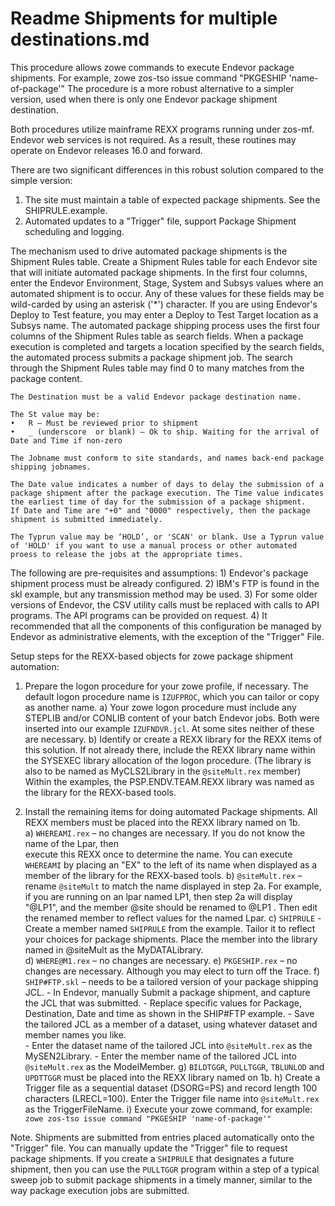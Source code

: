 # Readme Shipments for multiple destinations.md
This procedure allows zowe commands to execute Endevor package shipments. For example,
    zowe zos-tso issue command "PKGESHIP 'name-of-package'"
The procedure is a more robust alternative to a simpler version, used when there is only one Endevor package shipment destination. 

Both procedures utilize mainframe REXX programs running under zos-mf.
Endevor web services is not required. As a result, these routines may operate on Endevor releases 16.0 and forward.

There are two significant differences in this robust solution compared to the simple version:
1) The site must maintain a table of expected package shipments. See the SHIPRULE.example. 
2) Automated updates to a "Trigger" file, support Package Shipment scheduling and logging. 

The mechanism used to drive automated package shipments is the Shipment Rules table. Create a Shipment Rules table for each Endevor site that will initiate automated package shipments. In the first four columns, enter the Endevor Environment, Stage, System and Subsys values where an automated shipment is to occur. Any of these values for these fields may be wild-carded by using an asterisk ('*') character. If you are using Endevor's Deploy to Test feature, you may enter a Deploy to Test Target location as a Subsys name. The automated package shipping process uses the first four columns of the Shipment Rules table as search fields. When a package execution is completed and targets a location specified by the search fields, the automated process submits a package shipment job. The search through the Shipment Rules table may find 0 to many matches from the package content. 

    The Destination must be a valid Endevor package destination name.

    The St value may be:
    •	R – Must be reviewed prior to shipment
    •	_ (underscore  or blank) – Ok to ship. Waiting for the arrival of Date and Time if non-zero

    The Jobname must conform to site standards, and names back-end package shipping jobnames.

    The Date value indicates a number of days to delay the submission of a package shipment after the package execution. The Time value indicates the earliest time of day for the submission of a package shipment.
    If Date and Time are "+0" and "0000" respectively, then the package shipment is submitted immediately.

    The Typrun value may be ‘HOLD’, or 'SCAN' or blank. Use a Typrun value of 'HOLD' if you want to use a manual process or other automated proess to release the jobs at the appropriate times.

The following are pre-requisites and assumptions:
    1) Endevor's package shipment process must be already configured. 
    2) IBM's FTP is found in the skl example, but any transmission method may be used.
    3) For some older versions of Endevor, the CSV utility calls must be replaced with calls to API programs. The API programs can be provided on request. 
    4) It recommended that all the components of this configuration be managed by Endevor as administrative elements, with the exception of the "Trigger" File.


Setup steps for the REXX-based objects for zowe package shipment automation:
1)	Prepare the logon procedure for your zowe profile, if necessary.
    The default logon procedure name is `IZUFPROC`, which you can tailor or copy as another name. 
    a)	Your zowe logon procedure must include any STEPLIB and/or CONLIB content of your batch Endevor jobs.
        Both were inserted into our example `IZUFNDVR.jcl`. At some sites neither of these are necessary. 
    b)	Identify or create a REXX library for the REXX items of this solution. 
        If not already there, include the REXX library name within the SYSEXEC library allocation of the logon procedure. (The library is also to be named as MyCLS2Library in the `@siteMult.rex` member)
        Within the examples, the PSP.ENDV.TEAM.REXX library was named as the library for the REXX-based tools.

2)	Install the remaining items for doing automated Package shipments. 
    All REXX members must be placed into the REXX library named on 1b.  
    a)	`WHEREAMI.rex` – no changes are necessary. If you do not know the name of the Lpar, then  
        execute this REXX once to determine the name. 
        You can execute `WHEREAMI` by placing an "EX" to the left of its name when displayed as a member of the library for the REXX-based tools.
    b)	`@siteMult.rex` – rename `@siteMult` to match the name displayed in step 2a. 
        For example, if you are running on an lpar named LP1, then step 2a will display "@LP1", and the member @site should be renamed to @LP1 .
        Then edit the renamed member to reflect values for the named Lpar. 
    c)  `SHIPRULE` - Create a member named `SHIPRULE` from the example. 
        Tailor it to reflect your choices for
        package shipments. Place the member into the library named in @siteMult as the MyDATALibrary.  
    d)	`WHERE@M1.rex` – no changes are necessary. 
    e)	`PKGESHIP.rex` – no changes are necessary. Although you may elect to turn off the Trace.
    f)	`SHIP#FTP.skl` – needs to be a tailored version of your package shipping JCL.
        -   In Endevor, manually Submit a package shipment, and capture the JCL that was submitted. 
        -   Replace specific values for Package, Destination, Date and time as shown in the SHIP#FTP example. 
        -   Save the tailored JCL as a member of a dataset, using whatever dataset and member names you like.   
        -   Enter the dataset name of the tailored JCL into `@siteMult.rex` as the MySEN2Library. 
        -   Enter the member name of the tailored JCL into `@siteMult.rex` as the ModelMember.
    g)  `BILDTGGR`, `PULLTGGR`, `TBLUNLOD` and `UPDTTGGR` must be placed into the REXX library named on 1b.
    h)  Create a Trigger file as a sequential dataset (DSORG=PS) and record length 100 characters (LRECL=100).
        Enter the Trigger file name into `@siteMult.rex` as the TriggerFileName. 
    i)  Execute your zowe command, for example:
        `zowe zos-tso issue command "PKGESHIP 'name-of-package'"`

Note.
Shipments are submitted from entries placed automatically onto the "Trigger" file. You can manually update the "Trigger" file to request package shipments. If you create a `SHIPRULE` that designates a future shipment, then you can use the `PULLTGGR` program within a step of a typical sweep job to submit package shipments in a timely manner, similar to the way package execution jobs are submitted. 